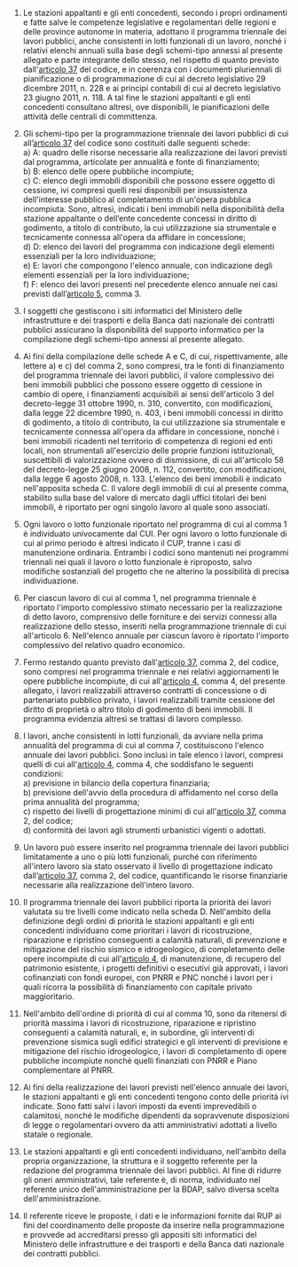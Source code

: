 1. Le stazioni appaltanti e gli enti concedenti, secondo i propri ordinamenti e fatte salve le competenze legislative e regolamentari delle regioni e delle province autonome in materia, adottano il programma triennale dei lavori pubblici, anche consistenti in lotti funzionali di un lavoro, nonché i relativi elenchi annuali sulla base degli schemi-tipo annessi al presente allegato e parte integrante dello stesso, nel rispetto di quanto previsto dall'[articolo 37](/articolo-37/1) del codice, e in coerenza con i documenti pluriennali di pianificazione o di programmazione di cui al decreto legislativo 29 dicembre 2011, n. 228 e ai principi contabili di cui al decreto legislativo 23 giugno 2011, n. 118. A tal fine le stazioni appaltanti e gli enti concedenti consultano altresì, ove disponibili, le pianificazioni delle attività delle centrali di committenza. 

2. Gli schemi-tipo per la programmazione triennale dei lavori pubblici di cui all’[articolo 37](/articolo-37/1) del codice sono costituiti dalle seguenti schede:<br>a) A: quadro delle risorse necessarie alla realizzazione dei lavori previsti dal programma, articolate per annualità e fonte di finanziamento;<br>b) B: elenco delle opere pubbliche incompiute;<br>c) C: elenco degli immobili disponibili che possono essere oggetto di cessione, ivi compresi quelli resi disponibili per insussistenza dell'interesse pubblico al completamento di un'opera pubblica incompiuta. Sono, altresì, indicati i beni immobili nella disponibilità della stazione appaltante o dell’ente concedente concessi in diritto di godimento, a titolo di contributo, la cui utilizzazione sia strumentale e tecnicamente connessa all'opera da affidare in concessione;<br>d) D: elenco dei lavori del programma con indicazione degli elementi essenziali per la loro individuazione;<br>e) E: lavori che compongono l'elenco annuale, con indicazione degli elementi essenziali per la loro individuazione;<br>f) F: elenco dei lavori presenti nel precedente elenco annuale nei casi previsti dall’[articolo 5](/allegato-1.5-articolo-5/1), comma 3.

3. I soggetti che gestiscono i siti informatici del Ministero delle infrastrutture e dei trasporti e della Banca dati nazionale dei contratti pubblici assicurano la disponibilità del supporto informatico per la compilazione degli schemi-tipo annessi al presente allegato.

4. Ai fini della compilazione delle schede A e C, di cui, rispettivamente, alle lettere a) e c) del comma 2, sono compresi, tra le fonti di finanziamento del programma triennale dei lavori pubblici, il valore complessivo dei beni immobili pubblici che possono essere oggetto di cessione in cambio di opere, i finanziamenti acquisibili ai sensi dell'articolo 3 del decreto-legge 31 ottobre 1990, n. 310, convertito, con modificazioni, dalla legge 22 dicembre 1990, n. 403, i beni immobili concessi in diritto di godimento, a titolo di contributo, la cui utilizzazione sia strumentale e tecnicamente connessa all'opera da affidare in concessione, nonché i beni immobili ricadenti nel territorio di competenza di regioni ed enti locali, non strumentali all'esercizio delle proprie funzioni istituzionali, suscettibili di valorizzazione ovvero di dismissione, di cui all'articolo 58 del decreto-legge 25 giugno 2008, n. 112, convertito, con modificazioni, dalla legge 6 agosto 2008, n. 133. L'elenco dei beni immobili è indicato nell'apposita scheda C. Il valore degli immobili di cui al presente comma, stabilito sulla base del valore di mercato dagli uffici titolari dei beni immobili, è riportato per ogni singolo lavoro al quale sono associati.

5. Ogni lavoro o lotto funzionale riportato nel programma di cui al comma 1 è individuato univocamente dal CUI. Per ogni lavoro o lotto funzionale di cui al primo periodo è altresì indicato il CUP, tranne i casi di manutenzione ordinaria. Entrambi i codici sono mantenuti nei programmi triennali nei quali il lavoro o lotto funzionale è riproposto, salvo modifiche sostanziali del progetto che ne alterino la possibilità di precisa individuazione.

6. Per ciascun lavoro di cui al comma 1, nel programma triennale è riportato l'importo complessivo stimato necessario per la realizzazione di detto lavoro, comprensivo delle forniture e dei servizi connessi alla realizzazione dello stesso, inseriti nella programmazione triennale di cui all'articolo 6. Nell'elenco annuale per ciascun lavoro è riportato l'importo complessivo del relativo quadro economico.

7. Fermo restando quanto previsto dall'[articolo 37](/articolo-37/1), comma 2, del codice, sono compresi nel programma triennale e nei relativi aggiornamenti le opere pubbliche incompiute, di cui all'[articolo 4](/allegato-1.5-articolo-4/1), comma 4, del presente allegato, i lavori realizzabili attraverso contratti di concessione o di partenariato pubblico privato, i lavori realizzabili tramite cessione del diritto di proprietà o altro titolo di godimento di beni immobili. Il programma evidenzia altresì se trattasi di lavoro complesso.

8. I lavori, anche consistenti in lotti funzionali, da avviare nella prima annualità del programma di cui al comma 7, costituiscono l'elenco annuale dei lavori pubblici. Sono inclusi in tale elenco i lavori, compresi quelli di cui all'[articolo 4](/allegato-1.5-articolo-4/1), comma 4, che soddisfano le seguenti condizioni: <br>a) previsione in bilancio della copertura finanziaria;<br>b) previsione dell'avvio della procedura di affidamento nel corso della prima annualità del programma;<br>c) rispetto dei livelli di progettazione minimi di cui all'[articolo 37](/articolo-37/1), comma 2, del codice;<br>d) conformità dei lavori agli strumenti urbanistici vigenti o adottati.

9. Un lavoro può essere inserito nel programma triennale dei lavori pubblici limitatamente a uno o più lotti funzionali, purché con riferimento all'intero lavoro sia stato osservato il livello di progettazione indicato dall’[articolo 37](/articolo-37/1), comma 2, del codice, quantificando le risorse finanziarie necessarie alla realizzazione dell'intero lavoro.

10. Il programma triennale dei lavori pubblici riporta la priorità dei lavori valutata su tre livelli come indicato nella scheda D. Nell'ambito della definizione degli ordini di priorità le stazioni appaltanti e gli enti concedenti individuano come prioritari i lavori di ricostruzione, riparazione e ripristino conseguenti a calamità naturali, di prevenzione e mitigazione del rischio sismico e idrogeologico, di completamento delle opere incompiute di cui all'[articolo 4](/allegato-1.5-articolo-4/1), di manutenzione, di recupero del patrimonio esistente, i progetti definitivi o esecutivi già approvati, i lavori cofinanziati con fondi europei, con PNRR e PNC nonché i lavori per i quali ricorra la possibilità di finanziamento con capitale privato maggioritario.

11. Nell'ambito dell'ordine di priorità di cui al comma 10, sono da ritenersi di priorità massima i lavori di ricostruzione, riparazione e ripristino conseguenti a calamità naturali, e, in subordine, gli interventi di prevenzione sismica sugli edifici strategici e gli interventi di previsione e mitigazione del rischio idrogeologico, i lavori di completamento di opere pubbliche incompiute nonché quelli finanziati con PNRR e Piano complementare al PNRR.

12. Ai fini della realizzazione dei lavori previsti nell'elenco annuale dei lavori, le stazioni appaltanti e gli enti concedenti tengono conto delle priorità ivi indicate. Sono fatti salvi i lavori imposti da eventi imprevedibili o calamitosi, nonché le modifiche dipendenti da sopravvenute disposizioni di legge o regolamentari ovvero da atti amministrativi adottati a livello statale o regionale.

13. Le stazioni appaltanti e gli enti concedenti individuano, nell'ambito della propria organizzazione, la struttura e il soggetto referente per la redazione del programma triennale dei lavori pubblici. Al fine di ridurre gli oneri amministrativi, tale referente è, di norma, individuato nel referente unico dell'amministrazione per la BDAP, salvo diversa scelta dell'amministrazione.

14. Il referente riceve le proposte, i dati e le informazioni fornite dai RUP ai fini del coordinamento delle proposte da inserire nella programmazione e provvede ad accreditarsi presso gli appositi siti informatici del Ministero delle infrastrutture e dei trasporti e della Banca dati nazionale dei contratti pubblici. 
